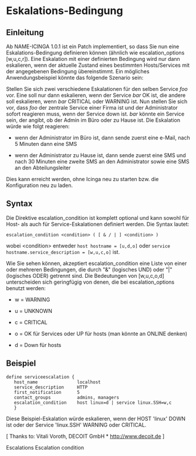 Eskalations-Bedingung
=====================

Einleitung
----------

Ab NAME-ICINGA 1.0.1 ist ein Patch implementiert, so dass Sie nun eine
Eskalations-Bedingung definieren können (ähnlich wie escalation\_options
[w,u,c,r]). Eine Eskalation mit einer definierten Bedingung wird nur
dann eskalieren, wenn der aktuelle Zustand eines bestimmten
Hosts/Services mit der angegebenen Bedingung übereinstimmt. Ein
mögliches Anwendungsbeispiel könnte das folgende Szenario sein:

Stellen Sie sich zwei verschiedene Eskalationen für den selben Service
*foo* vor. Eine soll nur dann eskalieren, wenn der Service *bar* OK ist,
die andere soll eskalieren, wenn *bar* CRITICAL oder WARNING ist. Nun
stellen Sie sich vor, dass *foo* der zentrale Service einer Firma ist
und der Administrator sofort reagieren muss, wenn der Service down ist.
*bar* könnte ein Service sein, der angibt, ob der Admin im Büro oder zu
Hause ist. Die Eskalation würde wie folgt reagieren:

-   wenn der Administrator im Büro ist, dann sende zuerst eine e-Mail,
    nach 5 Minuten dann eine SMS

-   wenn der Administrator zu Hause ist, dann sende zuerst eine SMS und
    nach 30 Minuten eine zweite SMS an den Administrator sowie eine SMS
    an den Abteilungsleiter

Dies kann erreicht werden, ohne Icinga neu zu starten bzw. die
Konfiguration neu zu laden.

Syntax
------

Die Direktive escalation\_condition ist komplett optional und kann
sowohl für Host- als auch für Service-Eskalationen definiert werden. Die
Syntax lautet:

`escalation_condition <condition> ( [ & / | ] <condition> )`

wobei \<condition\> entweder `host hostname = [u,d,o]` oder
`service hostname.service_description =
    [w,u,c,o]` ist.

Wie Sie sehen können, akzeptiert escalation\_condition eine Liste von
einer oder mehreren Bedingungen, die durch "&" (logisches UND) oder "|"
(logisches ODER) getrennt sind. Die Bedeutungen von [w,u,c,o,d]
unterscheiden sich geringfügig von denen, die bei escalation\_options
benutzt werden:

-   w = WARNING

-   u = UNKNOWN

-   c = CRITICAL

-   o = OK für Services oder UP für hosts (man könnte an ONLINE denken)

-   d = Down für hosts

Beispiel
--------

    define serviceescalation {
       host_name               localhost
       service_description     HTTP
       first_notification      5
       contact_groups          admins, managers
       escalation_condition    host linux=d | service linux.SSH=w,c
       }

Diese Beispiel-Eskalation würde eskalieren, wenn der HOST 'linux' DOWN
ist oder der Service 'linux.SSH' WARNING oder CRITICAL.

[ Thanks to: Vitali Voroth, DECOIT GmbH \* http://www.decoit.de ]

Escalations
Escalation condition
